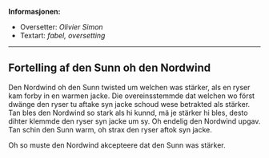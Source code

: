 **Informasjonen:**

- Oversetter: *Olivier Simon*
- Textart: *fabel, oversetting*

---

## Fortelling af den Sunn oh den Nordwind

Den Nordwind oh den Sunn twisted um welchen was stärker, als en ryser kam forby in en warmen jacke. Die overeinsstemmde dat welchen wo först dwänge den ryser tu aftake syn jacke schoud wese betrakted als stärker. Tan bles den Nordwind so stark als hi kunnd, mä je stärker hi bles, desto dihter klemmde den ryser syn jacke um sy. Oh endelig den Nordwind upgav. Tan schin den Sunn warm, oh strax den ryser aftok syn jacke. 

Oh so muste den Nordwind akcepteere dat den Sunn was stärker.
